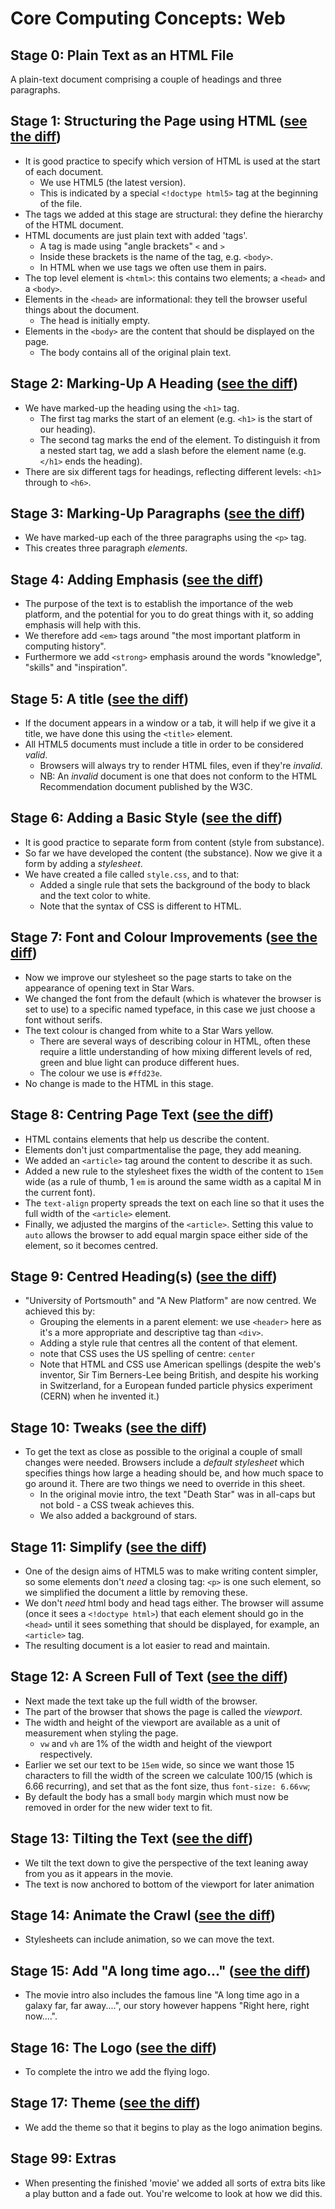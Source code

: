 # Core Computing Concepts: Web

## Stage 0: Plain Text as an HTML File

A plain-text document comprising a couple of headings and three paragraphs.

## Stage 1: Structuring the Page using HTML ([see the diff](https://github.com/portsoc/cccweb1/commit/stage-1))

* It is good practice to specify which version of HTML is used at the start of each document.
  * We use HTML5 (the latest version).
  * This is indicated by a special `<!doctype html5>` tag at the beginning of the file.
* The tags we added at this stage are structural: they define the hierarchy of the HTML document.
* HTML documents are just plain text with added 'tags'.
  * A tag is made using "angle brackets" `<` and `>`
  * Inside these brackets is the name of the tag, e.g. `<body>`.
  * In HTML when we use tags we often use them in pairs.
* The top level element is `<html>`: this contains two elements; a `<head>` and a `<body>`.
* Elements in the `<head>` are informational: they tell the browser useful things about the document.
  * The head is initially empty.
* Elements in the `<body>` are the content that should be displayed on the page.
  * The body contains all of the original plain text.

## Stage 2: Marking-Up A Heading ([see the diff](https://github.com/portsoc/cccweb1/commit/stage-2))

* We have marked-up the heading using the `<h1>` tag.
  * The first tag marks the start of an element (e.g. `<h1>` is the start of our heading).
  * The second tag marks the end of the element.  To distinguish it from a nested start tag, we add a slash before the element name (e.g. `</h1>` ends the heading).
* There are six different tags for headings, reflecting different levels: `<h1>` through to `<h6>`.

## Stage 3: Marking-Up Paragraphs ([see the diff](https://github.com/portsoc/cccweb1/commit/stage-3))

* We have marked-up each of the three paragraphs using the `<p>` tag.
* This creates three paragraph _elements_.

## Stage 4: Adding Emphasis ([see the diff](https://github.com/portsoc/cccweb1/commit/stage-4))

* The purpose of the text is to establish the importance of the web platform, and the potential for you to do great things with it, so adding emphasis will help with this.
* We therefore add `<em>` tags around "the most important platform in computing history".
* Furthermore we add `<strong>` emphasis around the words "knowledge", "skills" and "inspiration".

## Stage 5: A title ([see the diff](https://github.com/portsoc/cccweb1/commit/stage-5))

* If the document appears in a window or a tab, it will help if we give it a title, we have done this using the `<title>` element.
* All HTML5 documents must include a title in order to be considered _valid_.
  * Browsers will always try to render HTML files, even if they're _invalid_.
  * NB: An _invalid_ document is one that does not conform to the HTML Recommendation document published by the W3C.

## Stage 6: Adding a Basic Style ([see the diff](https://github.com/portsoc/cccweb1/commit/stage-6))

* It is good practice to separate form from content (style from substance).
* So far we have developed the content (the substance).  Now we give it a form by adding a _stylesheet_.
* We have created a file called `style.css`, and to that:
  * Added a single rule that sets the background of the body to black and the text color to white.
  * Note that the syntax of CSS is different to HTML.

## Stage 7: Font and Colour Improvements ([see the diff](https://github.com/portsoc/cccweb1/commit/stage-7))

* Now we improve our stylesheet so the page starts to take on the appearance of opening text in Star Wars.
* We changed the font from the default (which is whatever the browser is set to use) to a specific named typeface, in this case we just choose a font without serifs.
* The text colour is changed from white to a Star Wars yellow.
  * There are several ways of describing colour in HTML, often these require a little understanding of how mixing different levels of red, green and blue light can produce different hues.
  * The colour we use is `#ffd23e`.
* No change is made to the HTML in this stage.

## Stage 8: Centring Page Text ([see the diff](https://github.com/portsoc/cccweb1/commit/stage-8))

* HTML contains elements that help us describe the content.
* Elements don't just compartmentalise the page, they add meaning.
* We added an `<article>` tag around the content to describe it as such.
* Added a new rule to the stylesheet fixes the width of the content to `15em` wide (as a rule of thumb, 1 `em` is around the same width as a capital M in the current font).
* The `text-align` property spreads the text on each line so that it uses the full width of the `<article>` element.
* Finally, we adjusted the margins of the `<article>`.  Setting this value to `auto` allows the browser to add equal margin space either side of the element, so it becomes centred.

## Stage 9: Centred Heading(s) ([see the diff](https://github.com/portsoc/cccweb1/commit/stage-9))

* "University of Portsmouth" and "A New Platform" are now centred.  We achieved this by:
  * Grouping the elements in a parent element: we use `<header>` here as it's a more appropriate and descriptive tag than `<div>`.
  * Adding a style rule that centres all the content of that element.
  * note that CSS uses the US spelling of centre: `center`
  * Note that HTML and CSS use American spellings (despite the web's inventor, Sir Tim Berners-Lee being British, and despite his working in Switzerland, for a European funded particle physics experiment (CERN) when he invented it.)

## Stage 10: Tweaks ([see the diff](https://github.com/portsoc/cccweb1/commit/stage-10))

* To get the text as close as possible to the original a couple of small changes were needed.  Browsers include a _default stylesheet_ which specifies things how large a heading should be, and how much space to go around it.  There are two things we need to override in this sheet.
  * In the original movie intro, the text "Death Star" was in all-caps but not bold - a CSS tweak achieves this.
  * We also added a background of stars.

## Stage 11: Simplify ([see the diff](https://github.com/portsoc/cccweb1/commit/stage-11))

* One of the design aims of HTML5 was to make writing content simpler, so some elements don't _need_ a closing tag: `<p>` is one such element, so we simplified the document a little by removing these.
* We don't _need_ html body and head tags either.  The browser will assume (once it sees a `<!doctype html>`) that each element should go in the `<head>` until it sees something that should be displayed, for example, an  `<article>` tag.
* The resulting document is a lot easier to read and maintain.

## Stage 12: A Screen Full of Text ([see the diff](https://github.com/portsoc/cccweb1/commit/stage-12))

* Next made the text take up the full width of the browser.
* The part of the browser that shows the page is called the _viewport_.
* The width and height of the viewport are available as a unit of measurement when styling the page.
  * `vw` and `vh` are 1% of the width and height of the viewport respectively.
* Earlier we set our text to be `15em` wide, so since we want those 15 characters to fill the width of the screen we calculate 100/15 (which is 6.66 recurring), and set that as the font size, thus `font-size: 6.66vw`;
* By default the body has a small `body` margin which must now be removed in order for the new wider text to fit.

## Stage 13: Tilting the Text ([see the diff](https://github.com/portsoc/cccweb1/commit/stage-13))

* We tilt the text down to give the perspective of the text leaning away from you as it appears in the movie.
* The text is now anchored to bottom of the viewport for later animation

## Stage 14: Animate the Crawl ([see the diff](https://github.com/portsoc/cccweb1/commit/stage-14))

* Stylesheets can include animation, so we can move the text.

## Stage 15: Add "A long time ago..." ([see the diff](https://github.com/portsoc/cccweb1/commit/stage-15))

* The movie intro also includes the famous line "A long time ago in a galaxy far, far away....", our story however happens "Right here, right now....".

## Stage 16: The Logo ([see the diff](https://github.com/portsoc/cccweb1/commit/stage-16))

* To complete the intro we add the flying logo.

## Stage 17: Theme ([see the diff](https://github.com/portsoc/cccweb1/commit/stage-17))

* We add the theme so that it begins to play as the logo animation begins.

## Stage 99: Extras

* When presenting the finished 'movie' we added all sorts of extra bits like a play button and a fade out.  You're welcome to look at how we did this.

